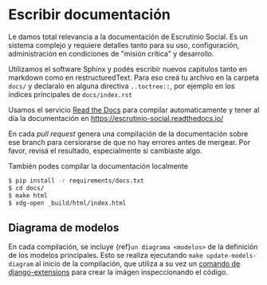 # Escribir documentación

Le damos total relevancia a la documentación de Escrutinio Social.
Es un sistema complejo y requiere detalles tanto para su uso, configuración, administración en condiciones de "misión crítica" y
desarrollo.

Utilizamos el software Sphinx y podés escribir nuevos capitulos tanto en markdown como en restructuredText. Para eso creá tu archivo en
la carpeta `docs/` y declaralo en alguna directiva `..toctree::`,
por ejemplo en los indices principales de `docs/index.rst`


Usamos el servicio [Read the Docs](https://readthedocs.org/)
para compilar automaticamente y tener al día la documentación en
https://escrutinio-social.readthedocs.io/

En cada *pull request* genera una compilación de la documentación
sobre ese branch para cersiorarse de que no hay errores antes de mergear. Por favor, revisá el resultado, especialmente si cambiaste algo.

También podes compilar la documentación localmente

```bash
$ pip install -r requirements/docs.txt
$ cd docs/
$ make html
$ xdg-open _build/html/index.html
```


## Diagrama de modelos

En cada compilación, se incluye {ref}`un diagrama <modelos>` de la definición de los modelos principales.
Esto se realiza ejecutando `make update-models-diagram` al inicio de la compilación, que utiliza a su vez un [comando de django-extensions](https://django-extensions.readthedocs.io/en/latest/graph_models.html) para crear la imágen inspeccionando el código.




